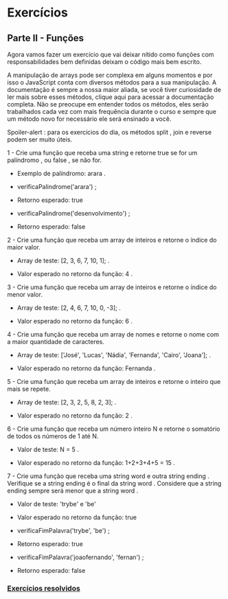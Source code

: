 # Exercícios 

## Parte II - Funções

Agora vamos fazer um exercício que vai deixar nítido como funções com responsabilidades bem definidas deixam o código mais bem escrito.

A manipulação de arrays pode ser complexa em alguns momentos e por isso o JavaScript conta com diversos métodos para a sua manipulação. A documentação é sempre a nossa maior aliada, se você tiver curiosidade de ler mais sobre esses métodos, clique aqui para acessar a documentação completa. Não se preocupe em entender todos os métodos, eles serão trabalhados cada vez com mais frequência durante o curso e sempre que um método novo for necessário ele será ensinado a você.

Spoiler-alert : para os exercícios do dia, os métodos split , join e reverse podem ser muito úteis.

1 - Crie uma função que receba uma string e retorne true se for um palíndromo , ou false , se não for.

- Exemplo de palíndromo: arara .

- verificaPalindrome('arara') ;

- Retorno esperado: true

- verificaPalindrome('desenvolvimento') ;

- Retorno esperado: false

2 - Crie uma função que receba um array de inteiros e retorne o índice do maior valor.

- Array de teste: [2, 3, 6, 7, 10, 1]; .

- Valor esperado no retorno da função: 4 .

3 - Crie uma função que receba um array de inteiros e retorne o índice do menor valor.

- Array de teste: [2, 4, 6, 7, 10, 0, -3]; .

- Valor esperado no retorno da função: 6 .

4 - Crie uma função que receba um array de nomes e retorne o nome com a maior quantidade de caracteres.

- Array de teste: ['José', 'Lucas', 'Nádia', 'Fernanda', 'Cairo', 'Joana']; .

- Valor esperado no retorno da função: Fernanda .

5 - Crie uma função que receba um array de inteiros e retorne o inteiro que mais se repete.

- Array de teste: [2, 3, 2, 5, 8, 2, 3]; .

- Valor esperado no retorno da função: 2 .

6 - Crie uma função que receba um número inteiro N e retorne o somatório de todos os números de 1 até N.

- Valor de teste: N = 5 .

- Valor esperado no retorno da função: 1+2+3+4+5 = 15 .

7 - Crie uma função que receba uma string word e outra string ending . Verifique se a string ending é o final da string word . Considere que a string ending sempre será menor que a string word .

- Valor de teste: 'trybe' e 'be'

- Valor esperado no retorno da função: true

- verificaFimPalavra('trybe', 'be') ;

- Retorno esperado: true

- verificaFimPalavra('joaofernando', 'fernan') ;

- Retorno esperado: false

### [Exercícios resolvidos](./script.js)